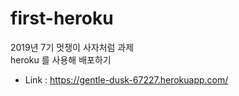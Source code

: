 # first-heroku

2019년 7기 멋쟁이 사자처럼 과제   
heroku 를 사용해 배포하기   

* Link : <https://gentle-dusk-67227.herokuapp.com/>   


